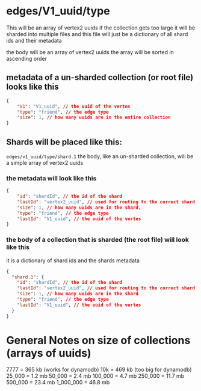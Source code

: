 # edges/V1_uuid/type
This will be an array of vertex2 uuids
if the collection gets too large 
it will be sharded into multiple files
and this file will just be a dictionary 
of all shard ids and their metadata

the body will be an array of vertex2 uuids
the array will be sorted in ascending order

## metadata of a un-sharded collection (or root file) looks like this
```json
{
	"V1": "V1_uuid", // the uuid of the vertes 
	"type": "friend", // the edge type
	"size": 1, // how many uuids are in the entire collection
}
```

## Shards will be placed like this: 
`edges/v1_uuid/type/shard.1`
the body, like an un-sharded collection,
will be a simple array of vertex2 uuids

### the metadata will look like this
```json
{
	"id": "shardId", // the id of the shard
	"lastId": "vertex2_uuid", // used for routing to the correct shard
	"size": 1, // how many uuids are in the shard,
	"type": "friend", // the edge type
	"lastId": "V1_uuid", // the uuid of the vertes
}
```

### the body of a collection that is sharded (the root file) will look like this

it is a dictionary of shard ids and the shards metadata

```json
{
  "shard.1": {
	"id": "shardId", // the id of the shard
	"lastId": "vertex2_uuid", // used for routing to the correct shard
	"size": 1, // how many uuids are in the shard
	"type": "friend", // the edge type
	"lastId": "V1_uuid", // the uuid of the vertes
  }
}
```

# General Notes on size of collections (arrays of uuids)
7777 = 365 kb (works for dynamodb)
10k = 469 kb (too big for dynamodb)
25_000 = 1.2 mb
50_000 = 2.4 mb
100_000 = 4.7 mb
250_000 = 11.7 mb
500_000 = 23.4 mb
1_000_000 = 46.8 mb